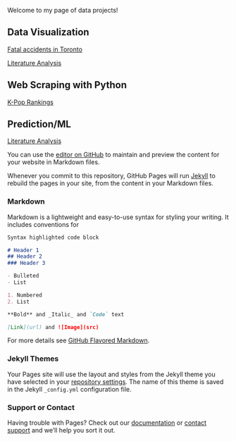 Welcome to my page of data projects!

## Data Visualization

[Fatal accidents in Toronto](https://ky-feng.github.io/data-projects/GTA-fatal-accidents/)

[Literature Analysis](https://ky-feng.github.io/data-projects/literature/)

## Web Scraping with Python

[K-Pop Rankings](https://ky-feng.github.io/data-projects/kpop-rankings/)

## Prediction/ML
[Literature Analysis](https://ky-feng.github.io/data-projects/literature/)


You can use the [editor on GitHub](https://github.com/ky-feng/miniature-octo-spork/edit/master/index.md) to maintain and preview the content for your website in Markdown files.

Whenever you commit to this repository, GitHub Pages will run [Jekyll](https://jekyllrb.com/) to rebuild the pages in your site, from the content in your Markdown files.

### Markdown

Markdown is a lightweight and easy-to-use syntax for styling your writing. It includes conventions for

```markdown
Syntax highlighted code block

# Header 1
## Header 2
### Header 3

- Bulleted
- List

1. Numbered
2. List

**Bold** and _Italic_ and `Code` text

[Link](url) and ![Image](src)
```

For more details see [GitHub Flavored Markdown](https://guides.github.com/features/mastering-markdown/).

### Jekyll Themes

Your Pages site will use the layout and styles from the Jekyll theme you have selected in your [repository settings](https://github.com/ky-feng/miniature-octo-spork/settings). The name of this theme is saved in the Jekyll `_config.yml` configuration file.

### Support or Contact

Having trouble with Pages? Check out our [documentation](https://help.github.com/categories/github-pages-basics/) or [contact support](https://github.com/contact) and we’ll help you sort it out.
